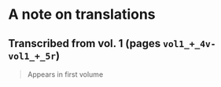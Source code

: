 # A note on translations

## Transcribed from vol. 1  (pages `vol1_+_4v-vol1_+_5r`)

>  Appears in first volume